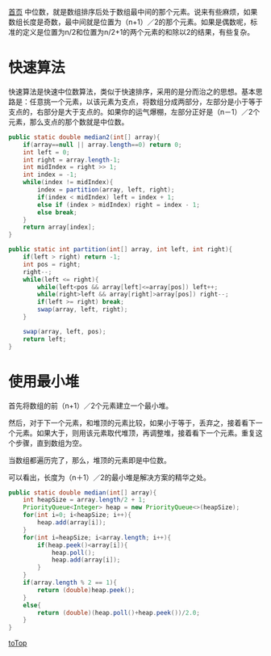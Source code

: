 <a id = "jump">[首页](/README.md)</a>
中位数，就是数组排序后处于数组最中间的那个元素。说来有些麻烦，如果数组长度是奇数，最中间就是位置为（n+1）／2的那个元素。如果是偶数呢，标准的定义是位置为n/2和位置为n/2+1的两个元素的和除以2的结果，有些复杂。

# 快速算法

快速算法是快速中位数算法，类似于快速排序，采用的是分而治之的思想。基本思路是：任意挑一个元素，以该元素为支点，将数组分成两部分，左部分是小于等于支点的，右部分是大于支点的。如果你的运气爆棚，左部分正好是（n－1）／2个元素，那么支点的那个数就是中位数。

```java
public static double median2(int[] array){
    if(array==null || array.length==0) return 0;
    int left = 0;
    int right = array.length-1;
    int midIndex = right >> 1;
    int index = -1;
    while(index != midIndex){
        index = partition(array, left, right);
        if(index < midIndex) left = index + 1;
        else if (index > midIndex) right = index - 1;
        else break;
    }
    return array[index];
}

public static int partition(int[] array, int left, int right){
    if(left > right) return -1;
    int pos = right;
    right--;
    while(left <= right){
        while(left<pos && array[left]<=array[pos]) left++;
        while(right>left && array[right]>array[pos]) right--;
        if(left >= right) break;
        swap(array, left, right);
    }

    swap(array, left, pos);
    return left;
}
```

# 使用最小堆

首先将数组的前（n+1）／2个元素建立一个最小堆。

然后，对于下一个元素，和堆顶的元素比较，如果小于等于，丢弃之，接着看下一个元素。如果大于，则用该元素取代堆顶，再调整堆，接着看下一个元素。重复这个步骤，直到数组为空。

当数组都遍历完了，那么，堆顶的元素即是中位数。

可以看出，长度为（n＋1）／2的最小堆是解决方案的精华之处。

```java
public static double median(int[] array){
    int heapSize = array.length/2 + 1;
    PriorityQueue<Integer> heap = new PriorityQueue<>(heapSize);
    for(int i=0; i<heapSize; i++){
        heap.add(array[i]);
    }
    for(int i=heapSize; i<array.length; i++){
        if(heap.peek()<array[i]){
            heap.poll();
            heap.add(array[i]);
        }
    }
    if(array.length % 2 == 1){
        return (double)heap.peek();
    }
    else{
        return (double)(heap.poll()+heap.peek())/2.0;
    }
}
```

[toTop](#jump)